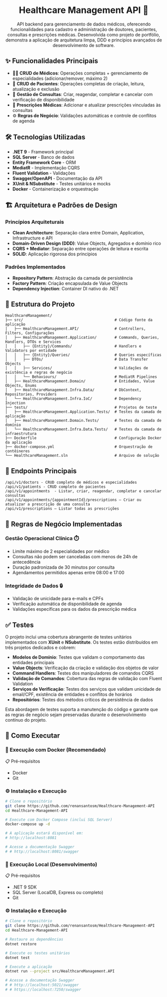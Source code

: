 <h1 align="center" style="font-weight: bold;">Healthcare Management API 🏥 </h1>
<p align="center">
API backend para gerenciamento de dados médicos, oferecendo funcionalidades para cadastro e administração de doutores, pacientes, consultas e prescrições médicas. Desenvolvida como projeto de portfólio, demonstra a aplicação de arquitetura limpa, DDD e princípios avançados de desenvolvimento de software.
</p>

## ✨ Funcionalidades Principais
* 👨‍⚕️ **CRUD de Médicos**: Operações completas + gerenciamento de especialidades (adicionar/remover, máximo 2)
* 👤 **CRUD de Pacientes**: Operações completas de criação, leitura, atualização e exclusão
* 📅 **Gestão de Consultas**: Criar, reagendar, completar e cancelar com verificação de disponibilidade
* 💊 **Prescrições Médicas**: Adicionar e atualizar prescrições vinculadas às consultas
* ⚙️ **Regras de Negócio**: Validações automáticas e controle de conflitos de agenda

## 🛠️ Tecnologias Utilizadas
* **.NET 9** - Framework principal
* **SQL Server** - Banco de dados
* **Entity Framework Core** - ORM
* **MediatR** - Implementação CQRS
* **Fluent Validation** - Validações
* **Swagger/OpenAPI** - Documentação da API
* **XUnit & NSubstitute** - Testes unitários e mocks
* **Docker** - Containerização e orquestração

## 🏗️ Arquitetura e Padrões de Design

### Princípios Arquiteturais
* **Clean Architecture**: Separação clara entre Domain, Application, Infrastructure e API
* **Domain-Driven Design (DDD)**: Value Objects, Agregados e domínio rico
* **CQRS + Mediator**: Separação entre operações de leitura e escrita
* **SOLID**: Aplicação rigorosa dos princípios

### Padrões Implementados
* **Repository Pattern**: Abstração da camada de persistência
* **Factory Pattern**: Criação encapsulada de Value Objects
* **Dependency Injection**: Container DI nativo do .NET

## 📁 Estrutura do Projeto
```
HealthcareManagement/
├── src/                                         # Código fonte da aplicação
│   ├── HealthcareManagement.API/                # Controllers, Filters, Configurações
│   ├── HealthcareManagement.Application/        # Commands, Queries, Handlers, DTOs e Services
│   │   ├── {Entity}/Commands/                   # Handlers e Validators por entidade
│   │   ├── {Entity}/Queries/                    # Queries específicas
│   │   ├── DTOs/                                # Data Transfer Objects
│   │   ├── Services/                            # Validações de existência e regras de negócio
│   │   └── Behaviours/                          # MediatR Pipelines
│   ├── HealthcareManagement.Domain/             # Entidades, Value Objects, Enums
│   ├── HealthcareManagement.Infra.Data/         # DbContext, Repositories, Providers
│   └── HealthcareManagement.Infra.IoC/          # Dependency Injection
├── tests/                                       # Projetos de teste
│   ├── HealthcareManagement.Application.Tests/  # Testes da camada de aplicação
│   ├── HealthcareManagement.Domain.Tests/       # Testes da camada de domínio
│   └── HealthcareManagement.Infra.Data.Tests/   # Testes da camada de infraestrutura
├── Dockerfile                                   # Configuração Docker da aplicação
├── docker-compose.yml                           # Orquestração de contêineres
└── HealthcareManagement.sln                     # Arquivo de solução
```

## 🔗 Endpoints Principais
```
/api/v1/doctors - CRUD completo de médicos e especialidades
/api/v1/patients - CRUD completo de pacientes
/api/v1/appointments  - Listar, criar, reagendar, completar e cancelar consultas
/api/v1/appointments/{appointmentId}/prescriptions – Criar ou atualizar a prescrição de uma consulta
/api/v1/prescriptions – Listar todas as prescrições
```

## 📝 Regras de Negócio Implementadas

### Gestão Operacional Clínica ⏱️
* Limite máximo de 2 especialidades por médico
* Consultas não podem ser canceladas com menos de 24h de antecedência
* Duração padronizada de 30 minutos por consulta
* Agendamentos permitidos apenas entre 08:00 e 17:00

### Integridade de Dados 🔒
* Validação de unicidade para e-mails e CPFs
* Verificação automática de disponibilidade de agenda
* Validações específicas para os dados da prescrição médica

## ✅ Testes

O projeto inclui uma cobertura abrangente de testes unitários implementados com **XUnit** e **NSubstitute**. Os testes estão distribuídos em três projetos dedicados e cobrem:

* **Modelos de Domínio**: Testes que validam o comportamento das entidades principais
* **Value Objects**: Verificação da criação e validação dos objetos de valor
* **Command Handlers**: Testes dos manipuladores de comandos CQRS
* **Validação de Comandos**: Cobertura das regras de validação com Fluent Validation
* **Serviços de Verificação**: Testes dos serviços que validam unicidade de email/CPF, existência de entidades e conflitos de horários
* **Repositórios**: Testes dos métodos críticos de persistência de dados

Esta abordagem de testes suporta a manutenção do código e garante que as regras de negócio sejam preservadas durante o desenvolvimento contínuo do projeto.
## 🚀 Como Executar

### 🐳 Execução com Docker (Recomendado)
📋 Pré-requisitos
* Docker
* Git
### ⚙️ Instalação e Execução


```bash
# Clone o repositório
git clone https://github.com/renansantosm/Healthcare-Management-API
cd Healthcare-Management-API

# Execute com Docker Compose (inclui SQL Server)
docker-compose up -d

# A aplicação estará disponível em:
# http://localhost:8081

# Acesse a documentação Swagger
# # http://localhost:8081/swagger

```
### 🔧 Execução Local (Desenvolvimento)
📋 Pré-requisitos
* .NET 9 SDK
* SQL Server (LocalDB, Express ou completo)
* Git

### ⚙️ Instalação e Execução

```bash
# Clone o repositório
git clone https://github.com/renansantosm/Healthcare-Management-API
cd Healthcare-Management-API

# Restaure as dependências
dotnet restore

# Execute os testes unitários
dotnet test

# Execute a aplicação
dotnet run --project src/HealthcareManagement.API

# Acesse a documentação Swagger
# # http://localhost:5021/swagger
# # https://localhost:7250/swagger

```

